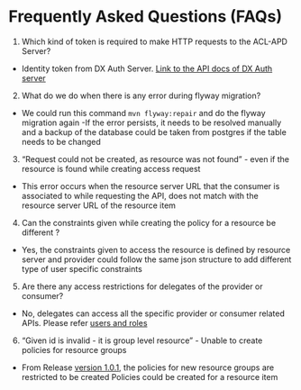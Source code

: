 # Frequently Asked Questions (FAQs)

1. Which kind of token is required to make HTTP requests to the ACL-APD Server?
- Identity token from DX Auth Server. [Link to the API docs of DX Auth server](https://cos.iudx.org.in/auth/apis#tag/Token-APIs/operation/post-auth-v1-token)

2. What do we do when there is any error during flyway migration?
- We could run this command `mvn flyway:repair` and do the flyway migration again
-If the error persists, it needs to be resolved manually and a backup of the database could be taken from postgres if the table needs to be changed

3. “Request could not be created, as resource was not found” - even if the resource is found while creating access request
- This error occurs when the resource server URL that the consumer is associated to while requesting the API, does not match with the resource server URL of the resource item

4. Can the constraints given while creating the policy for a resource be different ?
- Yes, the constraints given to access the resource is defined by resource server and provider could follow the same json structure to add different type of user specific constraints

5. Are there any access restrictions for delegates of the provider or consumer?
- No, delegates can access all the specific provider or consumer related APIs. Please refer [users and roles](../README.md#users-and-roles)

6. “Given id is invalid - it is group level resource” - Unable to create policies for resource groups
- From Release [version 1.0.1](https://github.com/datakaveri/iudx-acl-apd/releases/tag/v1.0.1), the policies for new resource groups are restricted to be created
Policies could be created for a resource item

